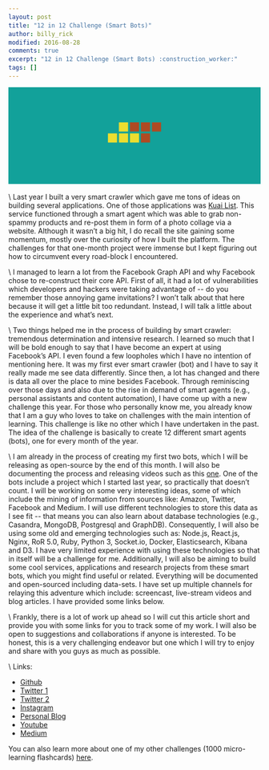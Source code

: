 ```yaml
---
layout: post
title: "12 in 12 Challenge (Smart Bots)"
author: billy_rick
modified: 2016-08-28
comments: true
excerpt: "12 in 12 Challenge (Smart Bots) :construction_worker:"
tags: []
---
```


![alt text](https://github.com/omarsar/omarsar.github.io/blob/master/images/bots.png?raw=true "Near home")

\\
Last year I built a very smart crawler which gave me tons of ideas on building several applications. One of those applications was [Kuai List](https://www.facebook.com/kuailist). This service functioned through a smart agent which was able to grab non-spammy products and re-post them in form of a photo collage via a website. Although it wasn’t a big hit, I do recall the site gaining some momentum, mostly over the curiosity of how I built the platform. The challenges for that one-month project were immense but I kept figuring out how to circumvent every road-block I encountered. 

\\
I managed to learn a lot from the Facebook Graph API and why Facebook chose to re-construct their core API. First of all, it had a lot of vulnerabilities which developers and hackers were taking advantage of -- do you remember those annoying game invitations? I won’t talk about that here because it will get a little bit too redundant. Instead, I will talk a little about the experience and what’s next. 

\\
Two things helped me in the process of building by smart crawler: tremendous determination and intensive research. I learned so much that I will be bold enough to say that I have become an expert at using Facebook’s API. I even found a few loopholes which I have no intention of mentioning here. It was my first ever smart crawler (bot) and I have to say it really made me see data differently. Since then, a lot has changed and there is data all over the place to mine besides Facebook. 
Through reminiscing over those days and also due to the rise in demand of smart agents (e.g., personal assistants and content automation), I have come up with a new challenge this year. For those who personally know me, you already know that I am a guy who loves to take on challenges with the main intention of learning. This challenge is like no other which I have undertaken in the past. The idea of the challenge is basically to create 12 different smart agents (bots), one for every month of the year. 

\\
I am already in the process of creating my first two bots, which I will be releasing as open-source by the end of this month. I will also be documenting the process and releasing videos such as this [one](https://www.youtube.com/channel/UC_bRhl0JaoCaJthH4CxEobg). One of the bots include a project which I started last year, so practically that doesn’t count. I will be working on some very interesting ideas, some of which include the mining of information from sources like: Amazon, Twitter, Facebook and Medium. I will use different technologies to store this data as I see fit -- that means you can also learn about database technologies (e.g., Casandra, MongoDB, Postgresql and GraphDB). Consequently, I will also be using some old and emerging technologies such as: Node.js, React.js, Nginx, RoR 5.0, Ruby, Python 3, Socket.io, Docker, Elasticsearch, Kibana and D3. I have very limited experience with using these technologies so that in itself will be a challenge for me. Additionally, I will also be aiming to build some cool services, applications and research projects from these smart bots, which you might find useful or related. Everything will be documented and open-sourced including data-sets. I have set up multiple channels for relaying this adventure which include: screencast, live-stream videos and blog articles. I have provided some links below.

\\
Frankly, there is a lot of work up ahead so I will cut this article short and provide you with some links for you to track some of my work. I will also be open to suggestions and collaborations if anyone is interested. To be honest, this is a very challenging endeavor but one which I will try to enjoy and share with you guys as much as possible. 

\\
Links:


*  [Github](https://github.com/omarsar)
*  [Twitter 1](https://twitter.com/ibelmopan) 
*  [Twitter 2](https://twitter.com/omarsar0)
*  [Instagram](https://www.instagram.com/omarsar0/)
*  [Personal Blog](http://elvissaravia.com/)
*  [Youtube](https://www.youtube.com/channel/UC_bRhl0JaoCaJthH4CxEobg)
*  [Medium](https://medium.com/@ibelmopan)

You can also learn more about one of my other challenges (1000 micro-learning flashcards) [here](https://medium.com/@ibelmopan/therapy-through-art-6d048e88053f#.v2c3ro869).
